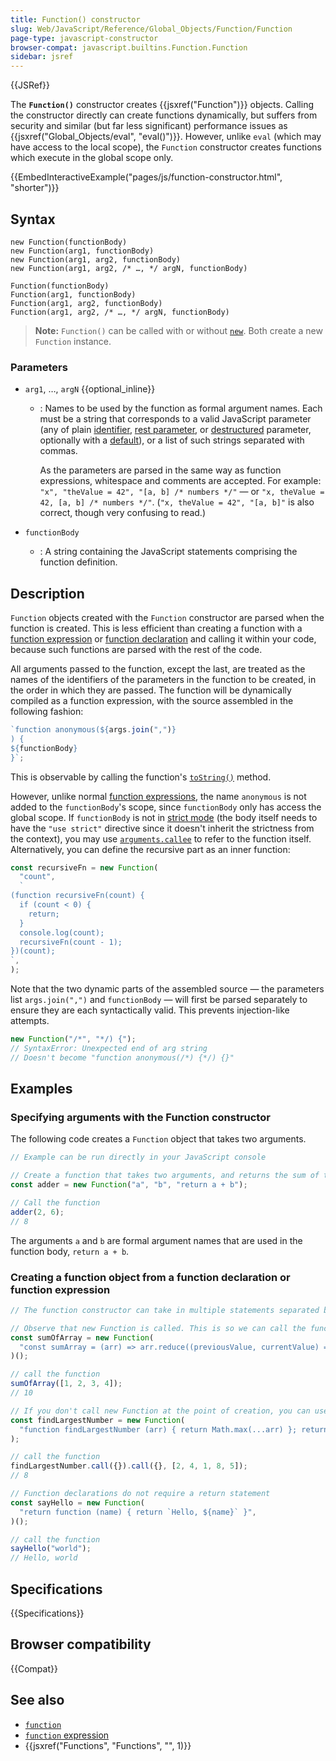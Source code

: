 ```yaml
---
title: Function() constructor
slug: Web/JavaScript/Reference/Global_Objects/Function/Function
page-type: javascript-constructor
browser-compat: javascript.builtins.Function.Function
sidebar: jsref
---
```


{{JSRef}}

The **`Function()`** constructor creates {{jsxref("Function")}} objects. Calling the constructor directly can create functions dynamically, but suffers from security and similar (but far less significant) performance issues as {{jsxref("Global_Objects/eval", "eval()")}}. However, unlike `eval` (which may have access to the local scope), the `Function` constructor creates functions which execute in the global scope only.

{{EmbedInteractiveExample("pages/js/function-constructor.html", "shorter")}}

## Syntax

```js-nolint
new Function(functionBody)
new Function(arg1, functionBody)
new Function(arg1, arg2, functionBody)
new Function(arg1, arg2, /* …, */ argN, functionBody)

Function(functionBody)
Function(arg1, functionBody)
Function(arg1, arg2, functionBody)
Function(arg1, arg2, /* …, */ argN, functionBody)
```

> **Note:** `Function()` can be called with or without [`new`](/en-US/docs/Web/JavaScript/Reference/Operators/new). Both create a new `Function` instance.

### Parameters

- `arg1`, …, `argN` {{optional_inline}}

  - : Names to be used by the function as formal argument names. Each must be a string that corresponds to a valid JavaScript parameter (any of plain [identifier](/en-US/docs/Glossary/Identifier), [rest parameter](/en-US/docs/Web/JavaScript/Reference/Functions/rest_parameters), or [destructured](/en-US/docs/Web/JavaScript/Reference/Operators/Destructuring_assignment) parameter, optionally with a [default](/en-US/docs/Web/JavaScript/Reference/Functions/Default_parameters)), or a list of such strings separated with commas.

    As the parameters are parsed in the same way as function expressions, whitespace and comments are accepted. For example: `"x", "theValue = 42", "[a, b] /* numbers */"` — or `"x, theValue = 42, [a, b] /* numbers */"`. (`"x, theValue = 42", "[a, b]"` is also correct, though very confusing to read.)

- `functionBody`
  - : A string containing the JavaScript statements comprising the function definition.

## Description

`Function` objects created with the `Function` constructor are parsed when the function is created. This is less efficient than creating a function with a [function expression](/en-US/docs/Web/JavaScript/Reference/Operators/function) or [function declaration](/en-US/docs/Web/JavaScript/Reference/Statements/function) and calling it within your code, because such functions are parsed with the rest of the code.

All arguments passed to the function, except the last, are treated as the names of the identifiers of the parameters in the function to be created, in the order in which they are passed. The function will be dynamically compiled as a function expression, with the source assembled in the following fashion:

```js
`function anonymous(${args.join(",")}
) {
${functionBody}
}`;
```

This is observable by calling the function's [`toString()`](/en-US/docs/Web/JavaScript/Reference/Global_Objects/Function/toString) method.

However, unlike normal [function expressions](/en-US/docs/Web/JavaScript/Reference/Operators/function), the name `anonymous` is not added to the `functionBody`'s scope, since `functionBody` only has access the global scope. If `functionBody` is not in [strict mode](/en-US/docs/Web/JavaScript/Reference/Strict_mode) (the body itself needs to have the `"use strict"` directive since it doesn't inherit the strictness from the context), you may use [`arguments.callee`](/en-US/docs/Web/JavaScript/Reference/Functions/arguments/callee) to refer to the function itself. Alternatively, you can define the recursive part as an inner function:

```js
const recursiveFn = new Function(
  "count",
  `
(function recursiveFn(count) {
  if (count < 0) {
    return;
  }
  console.log(count);
  recursiveFn(count - 1);
})(count);
`,
);
```

Note that the two dynamic parts of the assembled source — the parameters list `args.join(",")` and `functionBody` — will first be parsed separately to ensure they are each syntactically valid. This prevents injection-like attempts.

```js
new Function("/*", "*/) {");
// SyntaxError: Unexpected end of arg string
// Doesn't become "function anonymous(/*) {*/) {}"
```

## Examples

### Specifying arguments with the Function constructor

The following code creates a `Function` object that takes two arguments.

```js
// Example can be run directly in your JavaScript console

// Create a function that takes two arguments, and returns the sum of those arguments
const adder = new Function("a", "b", "return a + b");

// Call the function
adder(2, 6);
// 8
```

The arguments `a` and `b` are formal argument names that are used in the function body, `return a + b`.

### Creating a function object from a function declaration or function expression

```js
// The function constructor can take in multiple statements separated by a semicolon. Function expressions require a return statement with the function's name

// Observe that new Function is called. This is so we can call the function we created directly afterwards
const sumOfArray = new Function(
  "const sumArray = (arr) => arr.reduce((previousValue, currentValue) => previousValue + currentValue); return sumArray",
)();

// call the function
sumOfArray([1, 2, 3, 4]);
// 10

// If you don't call new Function at the point of creation, you can use the Function.call() method to call it
const findLargestNumber = new Function(
  "function findLargestNumber (arr) { return Math.max(...arr) }; return findLargestNumber",
);

// call the function
findLargestNumber.call({}).call({}, [2, 4, 1, 8, 5]);
// 8

// Function declarations do not require a return statement
const sayHello = new Function(
  "return function (name) { return `Hello, ${name}` }",
)();

// call the function
sayHello("world");
// Hello, world
```

## Specifications

{{Specifications}}

## Browser compatibility

{{Compat}}

## See also

- [`function`](/en-US/docs/Web/JavaScript/Reference/Statements/function)
- [`function` expression](/en-US/docs/Web/JavaScript/Reference/Operators/function)
- {{jsxref("Functions", "Functions", "", 1)}}
